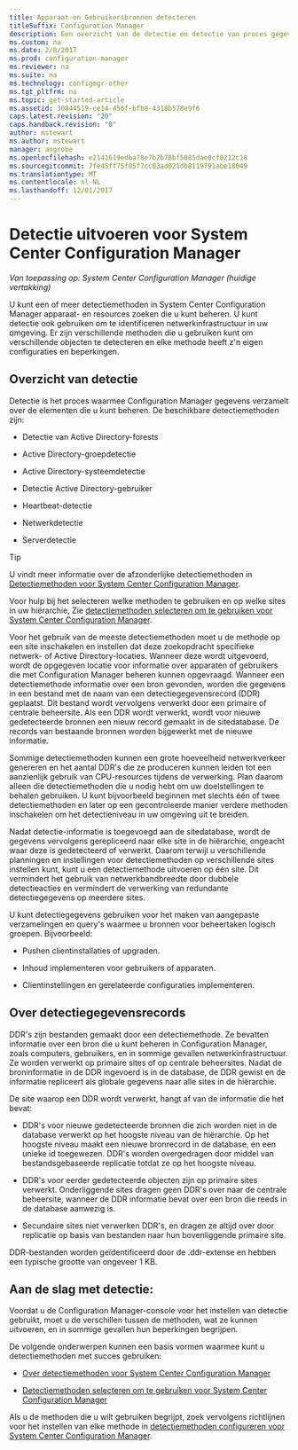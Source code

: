 ```yaml
---
title: Apparaat-en Gebruikersbronnen detecteren
titleSuffix: Configuration Manager
description: Een overzicht van de detectie en detectie van proces gegevensrecords lezen.
ms.custom: na
ms.date: 2/8/2017
ms.prod: configuration-manager
ms.reviewer: na
ms.suite: na
ms.technology: configmgr-other
ms.tgt_pltfrm: na
ms.topic: get-started-article
ms.assetid: 30844519-ce14-456f-bfb8-4318b578e9f6
caps.latest.revision: "20"
caps.handback.revision: "0"
author: mstewart
ms.author: mstewart
manager: angrobe
ms.openlocfilehash: e2141619edba78e7b2b78bf5085dae0cf0212c18
ms.sourcegitcommit: 7fe45ff75f05f7cc03ad021db8119791abe18049
ms.translationtype: MT
ms.contentlocale: nl-NL
ms.lasthandoff: 12/01/2017
---
```

# <a name="run-discovery-for-system-center-configuration-manager"></a>Detectie uitvoeren voor System Center Configuration Manager

*Van toepassing op: System Center Configuration Manager (huidige vertakking)*

U kunt een of meer detectiemethoden in System Center Configuration Manager apparaat- en resources zoeken die u kunt beheren. U kunt detectie ook gebruiken om te identificeren netwerkinfrastructuur in uw omgeving. Er zijn verschillende methoden die u gebruiken kunt om verschillende objecten te detecteren en elke methode heeft z'n eigen configuraties en beperkingen.  

## <a name="overview-of-discovery"></a>Overzicht van detectie  
 Detectie is het proces waarmee Configuration Manager gegevens verzamelt over de elementen die u kunt beheren. De beschikbare detectiemethoden zijn:  

-   Detectie van Active Directory-forests  

-   Active Directory-groepdetectie  

-   Active Directory-systeemdetectie  

-   Detectie Active Directory-gebruiker  

-   Heartbeat-detectie  

-   Netwerkdetectie  

-   Serverdetectie  

> [!TIP]  
>  U vindt meer informatie over de afzonderlijke detectiemethoden in [Detectiemethoden voor System Center Configuration Manager](../../../../core/servers/deploy/configure/about-discovery-methods.md).  
>   
>  Voor hulp bij het selecteren welke methoden te gebruiken en op welke sites in uw hiërarchie, Zie [detectiemethoden selecteren om te gebruiken voor System Center Configuration Manager](../../../../core/servers/deploy/configure/select-discovery-methods-to-use.md).  

 Voor het gebruik van de meeste detectiemethoden moet u de methode op een site inschakelen en instellen dat deze zoekopdracht specifieke netwerk- of Active Directory-locaties. Wanneer deze wordt uitgevoerd, wordt de opgegeven locatie voor informatie over apparaten of gebruikers die met Configuration Manager beheren kunnen opgevraagd. Wanneer een detectiemethode informatie over een bron gevonden, worden die gegevens in een bestand met de naam van een detectiegegevensrecord (DDR) geplaatst. Dit bestand wordt vervolgens verwerkt door een primaire of centrale beheersite. Als een DDR wordt verwerkt, wordt voor nieuwe gedetecteerde bronnen een nieuw record gemaakt in de sitedatabase. De records van bestaande bronnen worden bijgewerkt met de nieuwe informatie.  

 Sommige detectiemethoden kunnen een grote hoeveelheid netwerkverkeer genereren en het aantal DDR's die ze produceren kunnen leiden tot een aanzienlijk gebruik van CPU-resources tijdens de verwerking. Plan daarom alleen die detectiemethoden die u nodig hebt om uw doelstellingen te behalen gebruiken. U kunt bijvoorbeeld beginnen met slechts één of twee detectiemethoden en later op een gecontroleerde manier verdere methoden inschakelen om het detectieniveau in uw omgeving uit te breiden.  

 Nadat detectie-informatie is toegevoegd aan de sitedatabase, wordt de gegevens vervolgens gerepliceerd naar elke site in de hiërarchie, ongeacht waar deze is gedetecteerd of verwerkt. Daarom terwijl u verschillende planningen en instellingen voor detectiemethoden op verschillende sites instellen kunt, kunt u een detectiemethode uitvoeren op één site. Dit vermindert het gebruik van netwerkbandbreedte door dubbele detectieacties en vermindert de verwerking van redundante detectiegegevens op meerdere sites.  

 U kunt detectiegegevens gebruiken voor het maken van aangepaste verzamelingen en query's waarmee u bronnen voor beheertaken logisch groepen. Bijvoorbeeld:  

-   Pushen clientinstallaties of upgraden.  

-   Inhoud implementeren voor gebruikers of apparaten.  

-   Clientinstellingen en gerelateerde configuraties implementeren.

##  <a name="BKMK_DDRs"></a>Over detectiegegevensrecords  
 DDR's zijn bestanden gemaakt door een detectiemethode. Ze bevatten informatie over een bron die u kunt beheren in Configuration Manager, zoals computers, gebruikers, en in sommige gevallen netwerkinfrastructuur. Ze worden verwerkt op primaire sites of op centrale beheersites. Nadat de broninformatie in de DDR ingevoerd is in de database, de DDR gewist en de informatie repliceert als globale gegevens naar alle sites in de hiërarchie.  

 De site waarop een DDR wordt verwerkt, hangt af van de informatie die het bevat:  

-   DDR's voor nieuwe gedetecteerde bronnen die zich worden niet in de database verwerkt op het hoogste niveau van de hiërarchie. Op het hoogste niveau maakt een nieuwe bronrecord in de database, en een unieke id toegewezen. DDR's worden overgedragen door middel van bestandsgebaseerde replicatie totdat ze op het hoogste niveau.  

-   DDR's voor eerder gedetecteerde objecten zijn op primaire sites verwerkt. Onderliggende sites dragen geen DDR's over naar de centrale beheersite, wanneer de DDR informatie bevat over een bron die reeds in de database aanwezig is.  

-   Secundaire sites niet verwerken DDR's, en dragen ze altijd over door replicatie op basis van bestanden naar hun bovenliggende primaire site.  

DDR-bestanden worden geïdentificeerd door de .ddr-extense en hebben een typische grootte van ongeveer 1 KB.  

## <a name="get-started-with-discovery"></a>Aan de slag met detectie:  
 Voordat u de Configuration Manager-console voor het instellen van detectie gebruikt, moet u de verschillen tussen de methoden, wat ze kunnen uitvoeren, en in sommige gevallen hun beperkingen begrijpen.  

De volgende onderwerpen kunnen een basis vormen waarmee kunt u detectiemethoden met succes gebruiken:  

-   [Over detectiemethoden voor System Center Configuration Manager](../../../../core/servers/deploy/configure/about-discovery-methods.md)  

-   [Detectiemethoden selecteren om te gebruiken voor System Center Configuration Manager](../../../../core/servers/deploy/configure/select-discovery-methods-to-use.md)  

Als u de methoden die u wilt gebruiken begrijpt, zoek vervolgens richtlijnen voor het instellen van elke methode in [detectiemethoden configureren voor System Center Configuration Manager](../../../../core/servers/deploy/configure/configure-discovery-methods.md).  
